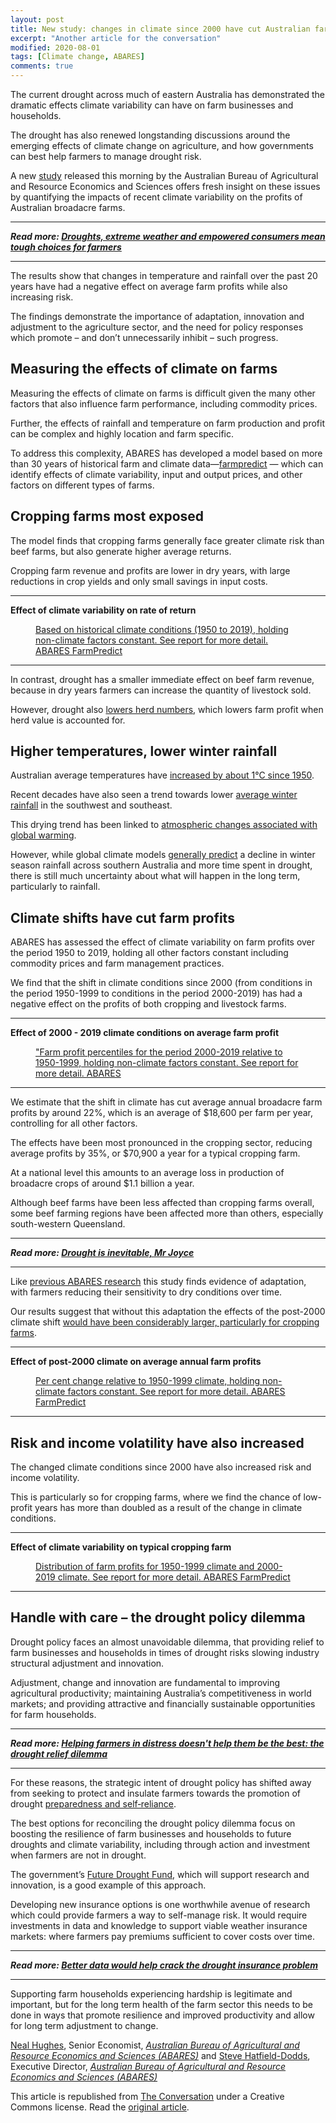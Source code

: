 ```yaml
---
layout: post
title: New study: changes in climate since 2000 have cut Australian farm profits 22%
excerpt: "Another article for the conversation"
modified: 2020-08-01
tags: [Climate change, ABARES]
comments: true
---
```


<p>The current drought across much of eastern Australia has demonstrated the dramatic effects climate variability can have on farm businesses and households. </p>

<p>The drought has also renewed longstanding discussions around the emerging effects of climate change on agriculture, and how governments can best help farmers to manage drought risk.</p>

<p>A new <a href="https://www.agriculture.gov.au/abares/publications/insights/effects-of-drought-and-climate-variability-on-Australian-farms">study</a> released this morning by the Australian Bureau of Agricultural and Resource Economics and Sciences offers fresh insight on these issues by quantifying the impacts of recent climate variability on the profits of Australian broadacre farms. </p>

<hr>
<p>
  <em>
    <strong>
      Read more:
      <a href="https://theconversation.com/droughts-extreme-weather-and-empowered-consumers-mean-tough-choices-for-farmers-112857">Droughts, extreme weather and empowered consumers mean tough choices for farmers</a>
    </strong>
  </em>
</p>
<hr>


<p>The results show that changes in temperature and rainfall over the past 20 years have had a negative effect on average farm profits while also increasing risk. </p>

<p>The findings demonstrate the importance of adaptation, innovation and adjustment to the agriculture sector, and the need for policy responses which promote – and don’t unnecessarily inhibit – such progress.</p>

<h2>Measuring the effects of climate on farms</h2>

<p>Measuring the effects of climate on farms is difficult given the many other factors that also influence farm performance, including commodity prices. </p>

<p>Further, the effects of rainfall and temperature on farm production and profit can be complex and highly location and farm specific.</p>

<p>To address this complexity, ABARES has developed a model based on more than 30 years of historical farm and climate data—<a href="https://www.agriculture.gov.au/abares/research-topics/working-papers/farmpredict">farmpredict</a> — which can identify effects of climate variability, input and output prices, and other factors on different types of farms.</p>

<h2>Cropping farms most exposed</h2>

<p>The model finds that cropping farms generally face greater climate risk than beef farms, but also generate higher average returns.</p>

<p>Cropping farm revenue and profits are lower in dry years, with large reductions in crop yields and only small savings in input costs. </p>

<hr>

<p><strong>Effect of climate variability on rate of return</strong></p>

<figure class="align-center zoomable">
            <a href="https://images.theconversation.com/files/307011/original/file-20191216-123998-16ibp5s.png?ixlib=rb-1.1.0&amp;q=45&amp;auto=format&amp;w=1000&amp;fit=clip"><img alt="" src="https://images.theconversation.com/files/307011/original/file-20191216-123998-16ibp5s.png?ixlib=rb-1.1.0&amp;q=45&amp;auto=format&amp;w=754&amp;fit=clip" srcset="https://images.theconversation.com/files/307011/original/file-20191216-123998-16ibp5s.png?ixlib=rb-1.1.0&amp;q=45&amp;auto=format&amp;w=600&amp;h=348&amp;fit=crop&amp;dpr=1 600w, https://images.theconversation.com/files/307011/original/file-20191216-123998-16ibp5s.png?ixlib=rb-1.1.0&amp;q=30&amp;auto=format&amp;w=600&amp;h=348&amp;fit=crop&amp;dpr=2 1200w, https://images.theconversation.com/files/307011/original/file-20191216-123998-16ibp5s.png?ixlib=rb-1.1.0&amp;q=15&amp;auto=format&amp;w=600&amp;h=348&amp;fit=crop&amp;dpr=3 1800w, https://images.theconversation.com/files/307011/original/file-20191216-123998-16ibp5s.png?ixlib=rb-1.1.0&amp;q=45&amp;auto=format&amp;w=754&amp;h=438&amp;fit=crop&amp;dpr=1 754w, https://images.theconversation.com/files/307011/original/file-20191216-123998-16ibp5s.png?ixlib=rb-1.1.0&amp;q=30&amp;auto=format&amp;w=754&amp;h=438&amp;fit=crop&amp;dpr=2 1508w, https://images.theconversation.com/files/307011/original/file-20191216-123998-16ibp5s.png?ixlib=rb-1.1.0&amp;q=15&amp;auto=format&amp;w=754&amp;h=438&amp;fit=crop&amp;dpr=3 2262w" sizes="(min-width: 1466px) 754px, (max-width: 599px) 100vw, (min-width: 600px) 600px, 237px"></a>
            <figcaption>
              <span class="caption"></span>
              <span class="attribution"><a class="source" href="https://www.agriculture.gov.au/abares/publications/insights/effects-of-drought-and-climate-variability-on-Australian-farms">Based on historical climate conditions (1950 to 2019), holding non-climate factors constant. See report for more detail. ABARES FarmPredict</a></span>
            </figcaption>
          </figure>

<hr>

<p>In contrast, drought has a smaller immediate effect on beef farm revenue, because in dry years farmers can increase the quantity of livestock sold.</p>

<p>However, drought also <a href="https://www.mla.com.au/globalassets/mla-corporate/prices--markets/documents/trends--analysis/cattle-projections/august-update-australian-cattle-industry-projections-2019.pdf">lowers herd numbers</a>, which lowers farm profit when herd value is accounted for.</p>

<h2>Higher temperatures, lower winter rainfall</h2>

<p>Australian average temperatures have <a href="http://www.bom.gov.au/state-of-the-climate/">increased by about 1°C since 1950</a>.</p>

<p>Recent decades have also seen a trend towards lower <a href="http://www.bom.gov.au/state-of-the-climate/">average winter rainfall</a> in the southwest and southeast. </p>

<p>This drying trend has been linked to <a href="http://www.bom.gov.au/state-of-the-climate/">atmospheric changes associated with global warming</a>. </p>

<p>However, while global climate models <a href="http://www.bom.gov.au/state-of-the-climate/">generally predict</a> a decline in winter season rainfall across southern Australia and more time spent in drought, there is still much uncertainty about what will happen in the long term, particularly to rainfall.</p>

<h2>Climate shifts have cut farm profits</h2>

<p>ABARES has assessed the effect of climate variability on farm profits over the period 1950 to 2019, holding all other factors constant including commodity prices and farm management practices.</p>

<p>We find that the shift in climate conditions since 2000 (from conditions in the period 1950-1999 to conditions in the period 2000-2019) has had a negative effect on the profits of both cropping and livestock farms.</p>

<hr>

<p><strong>Effect of 2000 - 2019 climate conditions on average farm profit</strong></p>

<figure class="align-center zoomable">
            <a href="https://images.theconversation.com/files/307013/original/file-20191216-124031-15wtqlo.png?ixlib=rb-1.1.0&amp;q=45&amp;auto=format&amp;w=1000&amp;fit=clip"><img alt="" src="https://images.theconversation.com/files/307013/original/file-20191216-124031-15wtqlo.png?ixlib=rb-1.1.0&amp;q=45&amp;auto=format&amp;w=754&amp;fit=clip" srcset="https://images.theconversation.com/files/307013/original/file-20191216-124031-15wtqlo.png?ixlib=rb-1.1.0&amp;q=45&amp;auto=format&amp;w=600&amp;h=282&amp;fit=crop&amp;dpr=1 600w, https://images.theconversation.com/files/307013/original/file-20191216-124031-15wtqlo.png?ixlib=rb-1.1.0&amp;q=30&amp;auto=format&amp;w=600&amp;h=282&amp;fit=crop&amp;dpr=2 1200w, https://images.theconversation.com/files/307013/original/file-20191216-124031-15wtqlo.png?ixlib=rb-1.1.0&amp;q=15&amp;auto=format&amp;w=600&amp;h=282&amp;fit=crop&amp;dpr=3 1800w, https://images.theconversation.com/files/307013/original/file-20191216-124031-15wtqlo.png?ixlib=rb-1.1.0&amp;q=45&amp;auto=format&amp;w=754&amp;h=354&amp;fit=crop&amp;dpr=1 754w, https://images.theconversation.com/files/307013/original/file-20191216-124031-15wtqlo.png?ixlib=rb-1.1.0&amp;q=30&amp;auto=format&amp;w=754&amp;h=354&amp;fit=crop&amp;dpr=2 1508w, https://images.theconversation.com/files/307013/original/file-20191216-124031-15wtqlo.png?ixlib=rb-1.1.0&amp;q=15&amp;auto=format&amp;w=754&amp;h=354&amp;fit=crop&amp;dpr=3 2262w" sizes="(min-width: 1466px) 754px, (max-width: 599px) 100vw, (min-width: 600px) 600px, 237px"></a>
            <figcaption>
              <span class="caption"></span>
              <span class="attribution"><a class="source" href="https://www.agriculture.gov.au/abares/publications/insights/effects-of-drought-and-climate-variability-on-Australian-farms">"Farm profit percentiles for the period 2000-2019 relative to 1950-1999, holding non-climate factors constant. See report for more detail. ABARES</a></span>
            </figcaption>
          </figure>

<hr>

<p>We estimate that the shift in climate has cut average annual broadacre farm profits by around 22%, which is an average of $18,600 per farm per year, controlling for all other factors.</p>

<p>The effects have been most pronounced in the cropping sector, reducing average profits by 35%, or $70,900 a year for a typical cropping farm. </p>

<p>At a national level this amounts to an average loss in production of broadacre crops of around $1.1 billion a year. </p>

<p>Although beef farms have been less affected than cropping farms overall, some beef farming regions have been affected more than others, especially south-western Queensland.</p>

<hr>
<p>
  <em>
    <strong>
      Read more:
      <a href="https://theconversation.com/drought-is-inevitable-mr-joyce-101444">Drought is inevitable, Mr Joyce</a>
    </strong>
  </em>
</p>
<hr>


<p>Like <a href="https://www.agriculture.gov.au/abares/research-topics/climate/farm-performance-climate">previous ABARES research</a> this study finds evidence of adaptation, with farmers reducing their sensitivity to dry conditions over time.</p>

<p>Our results suggest that without this adaptation the effects of the post-2000 climate shift <a href="https://agriculture.gov.au/effects-of-drought-and-climate-variability-on-Australian-farms">would have been considerably larger, particularly for cropping farms</a>.</p>

<hr>

<p><strong>Effect of post-2000 climate on average annual farm profits</strong> </p>

<figure class="align-center zoomable">
            <a href="https://images.theconversation.com/files/307022/original/file-20191216-124027-s6o7s0.png?ixlib=rb-1.1.0&amp;q=45&amp;auto=format&amp;w=1000&amp;fit=clip"><img alt="" src="https://images.theconversation.com/files/307022/original/file-20191216-124027-s6o7s0.png?ixlib=rb-1.1.0&amp;q=45&amp;auto=format&amp;w=754&amp;fit=clip" srcset="https://images.theconversation.com/files/307022/original/file-20191216-124027-s6o7s0.png?ixlib=rb-1.1.0&amp;q=45&amp;auto=format&amp;w=600&amp;h=385&amp;fit=crop&amp;dpr=1 600w, https://images.theconversation.com/files/307022/original/file-20191216-124027-s6o7s0.png?ixlib=rb-1.1.0&amp;q=30&amp;auto=format&amp;w=600&amp;h=385&amp;fit=crop&amp;dpr=2 1200w, https://images.theconversation.com/files/307022/original/file-20191216-124027-s6o7s0.png?ixlib=rb-1.1.0&amp;q=15&amp;auto=format&amp;w=600&amp;h=385&amp;fit=crop&amp;dpr=3 1800w, https://images.theconversation.com/files/307022/original/file-20191216-124027-s6o7s0.png?ixlib=rb-1.1.0&amp;q=45&amp;auto=format&amp;w=754&amp;h=484&amp;fit=crop&amp;dpr=1 754w, https://images.theconversation.com/files/307022/original/file-20191216-124027-s6o7s0.png?ixlib=rb-1.1.0&amp;q=30&amp;auto=format&amp;w=754&amp;h=484&amp;fit=crop&amp;dpr=2 1508w, https://images.theconversation.com/files/307022/original/file-20191216-124027-s6o7s0.png?ixlib=rb-1.1.0&amp;q=15&amp;auto=format&amp;w=754&amp;h=484&amp;fit=crop&amp;dpr=3 2262w" sizes="(min-width: 1466px) 754px, (max-width: 599px) 100vw, (min-width: 600px) 600px, 237px"></a>
            <figcaption>
              <span class="caption"></span>
              <span class="attribution"><a class="source" href="https://www.agriculture.gov.au/abares/publications/insights/effects-of-drought-and-climate-variability-on-Australian-farms">Per cent change relative to 1950-1999 climate, holding non-climate factors constant. See report for more detail. ABARES FarmPredict</a></span>
            </figcaption>
          </figure>

<hr>

<h2>Risk and income volatility have also increased</h2>

<p>The changed climate conditions since 2000 have also increased risk and income volatility. </p>

<p>This is particularly so for cropping farms, where we find the chance of low-profit years has more than doubled as a result of the change in climate conditions.</p>

<hr>

<p><strong>Effect of climate variability on typical cropping farm</strong></p>

<figure class="align-center zoomable">
            <a href="https://images.theconversation.com/files/307023/original/file-20191216-124036-6vmj0y.png?ixlib=rb-1.1.0&amp;q=45&amp;auto=format&amp;w=1000&amp;fit=clip"><img alt="" src="https://images.theconversation.com/files/307023/original/file-20191216-124036-6vmj0y.png?ixlib=rb-1.1.0&amp;q=45&amp;auto=format&amp;w=754&amp;fit=clip" srcset="https://images.theconversation.com/files/307023/original/file-20191216-124036-6vmj0y.png?ixlib=rb-1.1.0&amp;q=45&amp;auto=format&amp;w=600&amp;h=314&amp;fit=crop&amp;dpr=1 600w, https://images.theconversation.com/files/307023/original/file-20191216-124036-6vmj0y.png?ixlib=rb-1.1.0&amp;q=30&amp;auto=format&amp;w=600&amp;h=314&amp;fit=crop&amp;dpr=2 1200w, https://images.theconversation.com/files/307023/original/file-20191216-124036-6vmj0y.png?ixlib=rb-1.1.0&amp;q=15&amp;auto=format&amp;w=600&amp;h=314&amp;fit=crop&amp;dpr=3 1800w, https://images.theconversation.com/files/307023/original/file-20191216-124036-6vmj0y.png?ixlib=rb-1.1.0&amp;q=45&amp;auto=format&amp;w=754&amp;h=395&amp;fit=crop&amp;dpr=1 754w, https://images.theconversation.com/files/307023/original/file-20191216-124036-6vmj0y.png?ixlib=rb-1.1.0&amp;q=30&amp;auto=format&amp;w=754&amp;h=395&amp;fit=crop&amp;dpr=2 1508w, https://images.theconversation.com/files/307023/original/file-20191216-124036-6vmj0y.png?ixlib=rb-1.1.0&amp;q=15&amp;auto=format&amp;w=754&amp;h=395&amp;fit=crop&amp;dpr=3 2262w" sizes="(min-width: 1466px) 754px, (max-width: 599px) 100vw, (min-width: 600px) 600px, 237px"></a>
            <figcaption>
              <span class="caption"></span>
              <span class="attribution"><a class="source" href="https://www.agriculture.gov.au/abares/publications/insights/effects-of-drought-and-climate-variability-on-Australian-farms">Distribution of farm profits for 1950-1999 climate and 2000-2019 climate. See report for more detail. ABARES FarmPredict</a></span>
            </figcaption>
          </figure>

<hr>

<h2>Handle with care – the drought policy dilemma</h2>

<p>Drought policy faces an almost unavoidable dilemma, that providing relief to farm businesses and households in times of drought risks slowing industry structural adjustment and innovation.</p>

<p>Adjustment, change and innovation are fundamental to improving agricultural productivity; maintaining Australia’s competitiveness in world markets; and providing attractive and financially sustainable opportunities for farm households.</p>

<hr>
<p>
  <em>
    <strong>
      Read more:
      <a href="https://theconversation.com/helping-farmers-in-distress-doesnt-help-them-be-the-best-the-drought-relief-dilemma-105281">Helping farmers in distress doesn't help them be the best: the drought relief dilemma</a>
    </strong>
  </em>
</p>
<hr>


<p>For these reasons, the strategic intent of drought policy has shifted away from seeking to protect and insulate farmers towards the promotion of drought <a href="https://www.agriculture.gov.au/ag-farm-food/drought/drought-policy/history">preparedness and self‑reliance</a>.</p>

<p>The best options for reconciling the drought policy dilemma focus on boosting the resilience of farm businesses and households to future droughts and climate variability, including through action and investment when farmers are not in drought. </p>

<p>The government’s <a href="https://www.agriculture.gov.au/ag-farm-food/drought/future-drought-fund">Future Drought Fund</a>, which will support research and innovation, is a good example of this approach.</p>

<p>Developing new insurance options is one worthwhile avenue of research which could provide farmers a way to self-manage risk. It would require investments in data and knowledge to support viable weather insurance markets: where farmers pay premiums sufficient to cover costs over time.</p>

<hr>
<p>
  <em>
    <strong>
      Read more:
      <a href="https://theconversation.com/better-data-would-help-crack-the-drought-insurance-problem-106154">Better data would help crack the drought insurance problem</a>
    </strong>
  </em>
</p>
<hr>


<p>Supporting farm households experiencing hardship is legitimate and important, but for the long term health of the farm sector this needs to be done in ways that promote resilience and improved productivity and allow for long term adjustment to change.<!-- Below is The Conversation's page counter tag. Please DO NOT REMOVE. --><img src="https://counter.theconversation.com/content/128860/count.gif?distributor=republish-lightbox-basic" alt="The Conversation" width="1" height="1" style="border: none !important; box-shadow: none !important; margin: 0 !important; max-height: 1px !important; max-width: 1px !important; min-height: 1px !important; min-width: 1px !important; opacity: 0 !important; outline: none !important; padding: 0 !important; text-shadow: none !important" /><!-- End of code. If you don't see any code above, please get new code from the Advanced tab after you click the republish button. The page counter does not collect any personal data. More info: https://theconversation.com/republishing-guidelines --></p>

<p><span><a href="https://theconversation.com/profiles/neal-hughes-360453">Neal Hughes</a>, Senior Economist, <em><a href="https://theconversation.com/institutions/australian-bureau-of-agricultural-and-resource-economics-and-sciences-abares-3697">Australian Bureau of Agricultural and Resource Economics and Sciences (ABARES)</a></em> and <a href="https://theconversation.com/profiles/steve-hatfield-dodds-202833">Steve Hatfield-Dodds</a>, Executive Director, <em><a href="https://theconversation.com/institutions/australian-bureau-of-agricultural-and-resource-economics-and-sciences-abares-3697">Australian Bureau of Agricultural and Resource Economics and Sciences (ABARES)</a></em></span></p>

<p>This article is republished from <a href="https://theconversation.com">The Conversation</a> under a Creative Commons license. Read the <a href="https://theconversation.com/new-study-changes-in-climate-since-2000-have-cut-australian-farm-profits-22-128860">original article</a>.</p>
